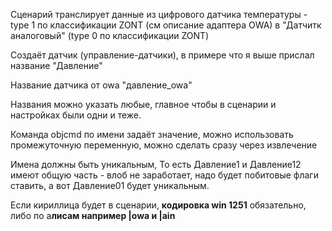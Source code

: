 Сценарий транслирует данные из цифрового датчика температуры - type 1 по классификации ZONT (см описание адаптера OWA) в "Датчитк аналоговый" (type 0 по классификации ZONT)

Создаёт датчик (управление-датчики), в примере что я выше прислал название  "Давление" 

Название датчика от owa "давление_owa"  

Названия можно указать любые, главное чтобы в сценарии и настройках были одни и теже.

Команда objcmd по имени задаёт значение, можно использовать промежуточную переменную, можно сделать сразу через извлечение

Имена должны быть уникальным, То есть Давление1 и Давление12 имеют общую часть - влоб не заработает, надо будет побитовые флаги ставить, а вот Давление01 будет уникальным.

Если кириллица будет в сценарии, **кодировка win 1251** обязательно, либо по а**лисам например  |owa и |ain**
